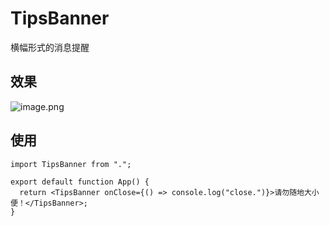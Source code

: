 # TipsBanner

横幅形式的消息提醒

## 效果

![image.png](https://p6-juejin.byteimg.com/tos-cn-i-k3u1fbpfcp/d91e900e04534ccf8a731526bb514cf6~tplv-k3u1fbpfcp-watermark.image?)

## 使用

```tsx
import TipsBanner from ".";

export default function App() {
  return <TipsBanner onClose={() => console.log("close.")}>请勿随地大小便！</TipsBanner>;
}
```
